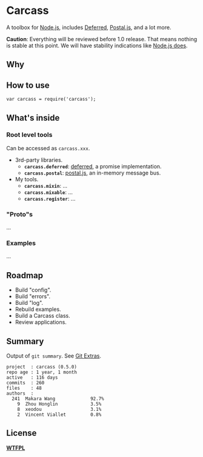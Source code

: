 # Carcass

A toolbox for [Node.js](http://nodejs.org/), includes [Deferred](https://github.com/medikoo/deferred), [Postal.js](https://github.com/postaljs/postal.js), and a lot more.

**Caution**: Everything will be reviewed before 1.0 release. That means nothing is stable at this point. We will have stability indications like [Node.js does](http://nodejs.org/api/documentation.html#documentation_stability_index).

## Why

## How to use

`var carcass = require('carcass');`

## What's inside

### Root level tools

Can be accessed as `carcass.xxx`.

* 3rd-party libraries.
    * **`carcass.deferred`**: [deferred](https://github.com/medikoo/deferred), a promise implementation.
    * **`carcass.postal`**: [postal.js](https://github.com/postaljs/postal.js), an in-memory message bus.
* My tools.
    * **`carcass.mixin`**: ...
    * **`carcass.mixable`**: ...
    * **`carcass.register`**: ...

### "Proto"s

...

### Examples

...

## Roadmap

* Build "config".
* Build "errors".
* Build "log".
* Rebuild examples.
* Build a Carcass class.
* Review applications.

## Summary

Output of `git summary`. See [Git Extras](https://github.com/visionmedia/git-extras).

```
project  : carcass (0.5.0)
repo age : 1 year, 1 month
active   : 116 days
commits  : 260
files    : 48
authors  :
  241  Makara Wang             92.7%
    9  Zhou Honglin            3.5%
    8  xeodou                  3.1%
    2  Vincent Viallet         0.8%
```

## License

**[WTFPL](http://en.wikipedia.org/wiki/WTFPL)**
